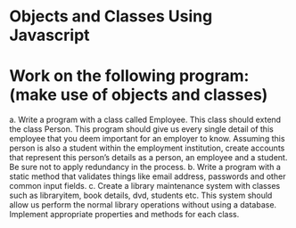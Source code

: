 # Objects and Classes Using Javascript

 # Work on the following program: (make use of objects and classes)
 a. Write a program with a class called Employee. This class should extend the 
class Person. This program should give us every single detail of this employee 
that you deem important for an employer to know. Assuming this person is 
also a student within the employment institution, create accounts that 
represent this person’s details as a person, an employee and a student. Be 
sure not to apply redundancy in the process. 
b. Write a program with a static method that validates things like email address, 
passwords and other common input fields. 
c. Create a library maintenance system with classes such as libraryitem, book 
details, dvd, students etc. This system should allow us perform the normal 
library operations without using a database. Implement appropriate 
properties and methods for each class. 
